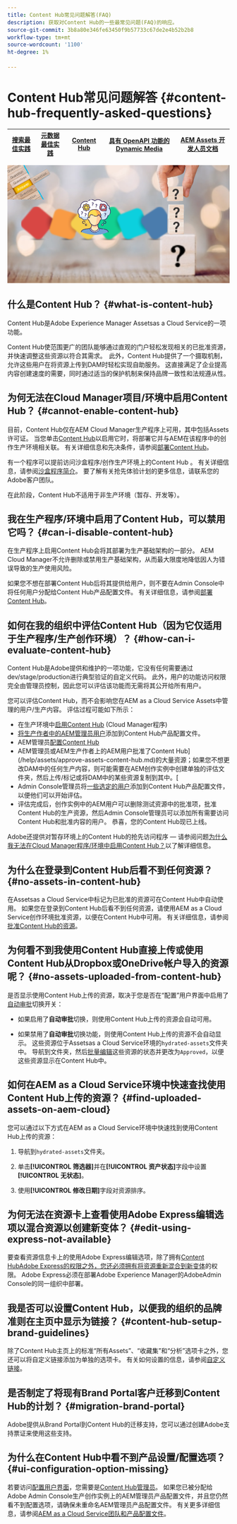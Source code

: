 ```yaml
---
title: Content Hub常见问题解答(FAQ)
description: 获取对Content Hub的一些最常见问题(FAQ)的响应。
source-git-commit: 3b8a80e346fe63450f9b57733c67de2e4b52b2b8
workflow-type: tm+mt
source-wordcount: '1100'
ht-degree: 1%

---
```


# Content Hub常见问题解答 {#content-hub-frequently-asked-questions}

| [搜索最佳实践](/help/assets/search-best-practices.md) | [元数据最佳实践](/help/assets/metadata-best-practices.md) | [Content Hub](/help/assets/product-overview.md) | [具有 OpenAPI 功能的 Dynamic Media](/help/assets/dynamic-media-open-apis-overview.md) | [AEM Assets 开发人员文档](https://developer.adobe.com/experience-cloud/experience-manager-apis/) |
| ------------- | --------------------------- |---------|----|-----|

![Content Hub常见问题解答](assets/content-hub-faqs.png)

## 什么是Content Hub？ {#what-is-content-hub}

Content Hub是Adobe Experience Manager Assetsas a Cloud Service的一项功能。

Content Hub使范围更广的团队能够通过直观的门户轻松发现相关的已批准资源，并快速调整这些资源以符合其需求。  此外，Content Hub提供了一个摄取机制，允许这些用户在将资源上传到DAM时轻松实现自助服务。 这直接满足了企业提高内容创建速度的需要，同时通过适当的保护机制来保持品牌一致性和法规遵从性。

## 为何无法在Cloud Manager项目/环境中启用Content Hub？ {#cannot-enable-content-hub}

目前，Content Hub仅在AEM Cloud Manager生产程序上可用，其中包括Assets许可证。 当您单击[Content Hub](/help/assets/deploy-content-hub.md#enable-content-hub)以启用它时，将部署它并与AEM在该程序中的创作生产环境相关联。 有关详细信息和先决条件，请参阅[部署Content Hub](/help/assets/deploy-content-hub.md)。

有一个程序可以提前访问沙盒程序/创作生产环境上的Content Hub 。 有关详细信息，请参阅[沙盒程序简介](/help/implementing/cloud-manager/getting-access-to-aem-in-cloud/introduction-sandbox-programs.md)。 要了解有关抢先体验计划的更多信息，请联系您的Adobe客户团队。

在此阶段，Content Hub不适用于非生产环境（暂存、开发等）。

## 我在生产程序/环境中启用了Content Hub，可以禁用它吗？ {#can-i-disable-content-hub}

在生产程序上启用Content Hub会将其部署为生产基础架构的一部分。 AEM Cloud Manager不允许删除或禁用生产基础架构，从而最大限度地降低因人为错误导致的生产使用风险。

如果您不想在部署Content Hub后将其提供给用户，则不要在Admin Console中将任何用户分配给Content Hub产品配置文件。 有关详细信息，请参阅[部署Content Hub](/help/assets/deploy-content-hub.md#content-hub-instance-product-profile)。

## 如何在我的组织中评估Content Hub（因为它仅适用于生产程序/生产创作环境）？ {#how-can-i-evaluate-content-hub}

Content Hub是Adobe提供和维护的一项功能，它没有任何需要通过dev/stage/production进行典型验证的自定义代码。 此外，用户的功能访问权限完全由管理员控制，因此您可以评估该功能而无需将其公开给所有用户。

您可以评估Content Hub，而不会影响您在AEM as a Cloud Service Assets中管理的用户/生产内容。 评估过程可能如下所示：

* 在生产环境中[启用Content Hub](/help/assets/deploy-content-hub.md#enable-content-hub) (Cloud Manager程序)
* [将生产作者中的AEM管理员用户](/help/assets/deploy-content-hub.md#onboard-content-hub-administrator)添加到Content Hub产品配置文件。
* AEM管理员[配置Content Hub](/help/assets/configure-content-hub-ui-options.md)
* AEM管理员或AEM生产作者上的AEM用户批准了Content Hub](/help/assets/approve-assets-content-hub.md)的大量资源；如果您不想更改DAM中的任何生产内容，则可能需要在AEM创作实例中创建单独的评估文件夹，然后上传/标记或将DAM中的某些资源复制到其中。[
* Admin Console管理员将[一些选定的用户](/help/assets/deploy-content-hub.md#onboard-content-hub-users)添加到Content Hub产品配置文件，以便他们可以开始评估。
* 评估完成后，创作实例中的AEM用户可以删除测试资源中的批准项，批准Content Hub的生产资源，然后Admin Console管理员可以添加所有需要访问Content Hub和批准内容的用户。 恭喜，您的Content Hub现已上线。

Adobe还提供对暂存环境上的Content Hub的抢先访问程序 — 请参阅问题[为什么我无法在Cloud Manager程序/环境中启用Content Hub？](#cannot-enable-content-hub)以了解详细信息。

## 为什么在登录到Content Hub后看不到任何资源？ {#no-assets-in-content-hub}

在Assetsas a Cloud Service中标记为已批准的资源可在Content Hub中自动使用。 如果您在登录到Content Hub后看不到任何资源，请使用AEM as a Cloud Service创作环境批准资源，以便在Content Hub中可用。 有关详细信息，请参阅[批准Content Hub的资源](/help/assets/approve-assets-content-hub.md)。

## 为何看不到我使用Content Hub直接上传或使用Content Hub从Dropbox或OneDrive帐户导入的资源呢？ {#no-assets-uploaded-from-content-hub}

是否显示使用Content Hub上传的资源，取决于您是否在“配置”用户界面中启用了[自动审批](/help/assets/configure-content-hub-ui-options.md#configure-import-options-content-hub)切换开关：

* 如果启用了&#x200B;**自动审批**&#x200B;切换，则使用Content Hub上传的资源会自动可用。

* 如果禁用了&#x200B;**自动审批**&#x200B;切换功能，则使用Content Hub上传的资源不会自动显示。 这些资源位于Assetsas a Cloud Service环境的`hydrated-assets`文件夹中。 导航到文件夹，然后[批量编辑](/help/assets/approve-assets-content-hub.md)这些资源的状态并更改为`Approved`，以便这些资源显示在Content Hub中。

## 如何在AEM as a Cloud Service环境中快速查找使用Content Hub上传的资源？ {#find-uploaded-assets-on-aem-cloud}

您可以通过以下方式在AEM as a Cloud Service环境中快速找到使用Content Hub上传的资源：

1. 导航到`hydrated-assets`文件夹。

1. 单击&#x200B;**[!UICONTROL 筛选器]**&#x200B;并在&#x200B;**[!UICONTROL 资产状态]**&#x200B;字段中设置&#x200B;**[!UICONTROL 无状态]**。

1. 使用&#x200B;**[!UICONTROL 修改日期]**&#x200B;字段对资源排序。

## 为何无法在资源卡上查看使用Adobe Express编辑选项以混合资源以创建新变体？ {#edit-using-express-not-available}

要查看资源信息卡上的使用Adobe Express编辑选项，除了拥有[Content HubAdobe Express的权限之外，您还必须拥有将资源重新混合到新变体](#onboard-content-hub-users-add-assets)的权限。 Adobe Express必须在部署Adobe Experience Manager的AdobeAdmin Console的同一组织中部署。

## 我是否可以设置Content Hub，以便我的组织的品牌准则在主页中显示为链接？ {#content-hub-setup-brand-guidelines}

除了Content Hub主页上的标准“所有Assets”、“收藏集”和“分析”选项卡之外，您还可以将自定义链接添加为单独的选项卡。 有关如何设置的信息，请参阅[自定义链接](/help/assets/configure-content-hub-ui-options.md#configure-custom-links-content-hub)。

## 是否制定了将现有Brand Portal客户迁移到Content Hub的计划？ {#migration-brand-portal}

Adobe提供从Brand Portal到Content Hub的迁移支持，您可以通过创建Adobe支持票证来使用这些支持。

## 为什么在Content Hub中看不到产品设置/配置选项？ {#ui-configuration-option-missing}

若要访问[配置用户界面](/help/assets/configure-content-hub-ui-options.md)，您需要是[Content Hub管理员](/help/assets/deploy-content-hub.md##onboard-content-hub-administrator)。 如果您已被分配给Adobe Admin Console生产创作实例上的AEM管理员产品配置文件，并且您仍然看不到配置选项，请确保未重命名AEM管理员产品配置文件。 有关更多详细信息，请参阅[AEM as a Cloud Service团队和产品配置文件](/help/onboarding/aem-cs-team-product-profiles.md)。


